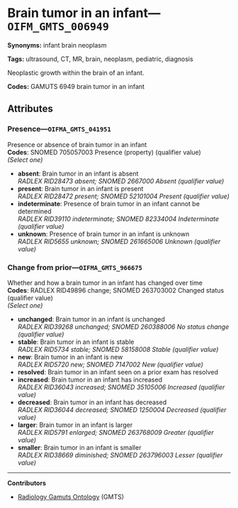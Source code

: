 # Brain tumor in an infant—`OIFM_GMTS_006949`

**Synonyms:** infant brain neoplasm

**Tags:** ultrasound, CT, MR, brain, neoplasm, pediatric, diagnosis

Neoplastic growth within the brain of an infant.

**Codes:** GAMUTS 6949 brain tumor in an infant

## Attributes

### Presence—`OIFMA_GMTS_041951`

Presence or absence of brain tumor in an infant  
**Codes**: SNOMED 705057003 Presence (property) (qualifier value)  
*(Select one)*

- **absent**: Brain tumor in an infant is absent  
_RADLEX RID28473 absent; SNOMED 2667000 Absent (qualifier value)_
- **present**: Brain tumor in an infant is present  
_RADLEX RID28472 present; SNOMED 52101004 Present (qualifier value)_
- **indeterminate**: Presence of brain tumor in an infant cannot be determined  
_RADLEX RID39110 indeterminate; SNOMED 82334004 Indeterminate (qualifier value)_
- **unknown**: Presence of brain tumor in an infant is unknown  
_RADLEX RID5655 unknown; SNOMED 261665006 Unknown (qualifier value)_

### Change from prior—`OIFMA_GMTS_966675`

Whether and how a brain tumor in an infant has changed over time  
**Codes**: RADLEX RID49896 change; SNOMED 263703002 Changed status (qualifier value)  
*(Select one)*

- **unchanged**: Brain tumor in an infant is unchanged  
_RADLEX RID39268 unchanged; SNOMED 260388006 No status change (qualifier value)_
- **stable**: Brain tumor in an infant is stable  
_RADLEX RID5734 stable; SNOMED 58158008 Stable (qualifier value)_
- **new**: Brain tumor in an infant is new  
_RADLEX RID5720 new; SNOMED 7147002 New (qualifier value)_
- **resolved**: Brain tumor in an infant seen on a prior exam has resolved  
- **increased**: Brain tumor in an infant has increased  
_RADLEX RID36043 increased; SNOMED 35105006 Increased (qualifier value)_
- **decreased**: Brain tumor in an infant has decreased  
_RADLEX RID36044 decreased; SNOMED 1250004 Decreased (qualifier value)_
- **larger**: Brain tumor in an infant is larger  
_RADLEX RID5791 enlarged; SNOMED 263768009 Greater (qualifier value)_
- **smaller**: Brain tumor in an infant is smaller  
_RADLEX RID38669 diminished; SNOMED 263796003 Lesser (qualifier value)_

---

**Contributors**

- [Radiology Gamuts Ontology](https://gamuts.net/) (GMTS)